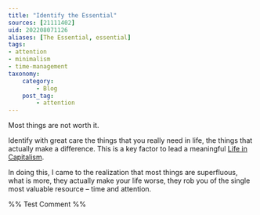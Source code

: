 ```yaml
---
title: "Identify the Essential"
sources: [21111402]
uid: 202208071126
aliases: [The Essential, essential]
tags: 
- attention
- minimalism
- time-management 
taxonomy:
    category:
        - Blog
    post_tag:
        - attention
---
```


Most things are not worth it. 

Identify with great care the things that you really need in life, the things that actually make a difference. This is a key factor to lead a meaningful [Life in Capitalism](capitalism-and-your-life.md).

In doing this, I came to the realization that most things are superfluous, what is more, they actually make your life worse, they rob you of the single most valuable resource – time and attention.

%%
Test Comment
%%